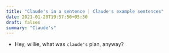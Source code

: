 ```yaml
---
title: "Claude's in a sentence | Claude's example sentences"
date: 2021-01-20T19:57:50+05:30
draft: falses
summary: "Claude's"
---
```

- Hey, willie, what was `claude's` plan, anyway?
                 
